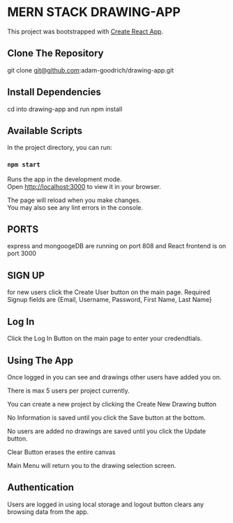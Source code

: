 # MERN STACK DRAWING-APP

This project was bootstrapped with [Create React App](https://github.com/facebook/create-react-app).

## Clone The Repository

git clone git@github.com:adam-goodrich/drawing-app.git

## Install Dependencies

cd into drawing-app and run npm install

## Available Scripts

In the project directory, you can run:

### `npm start`

Runs the app in the development mode.\
Open [http://localhost:3000](http://localhost:3000) to view it in your browser.

The page will reload when you make changes.\
You may also see any lint errors in the console.

## PORTS

express and mongoogeDB are running on port 808 and React frontend is on port 3000

## SIGN UP

for new users click the Create User button on the main page.
Required Signup fields are {Email, Username, Password, First Name, Last Name}

## Log In

Click the Log In Button on the main page to enter your credendtials.

## Using The App

Once logged in you can see and drawings other users have added you on.

There is max 5 users per project currently.

You can create a new project by clicking the Create New Drawing button

No Information is saved until you click the Save button at the bottom.

No users are added no drawings are saved until you click the Update button.

Clear Button erases the entire canvas

Main Menu will return you to the drawing selection screen.

## Authentication

Users are logged in using local storage and logout button clears any browsing data from the app.
